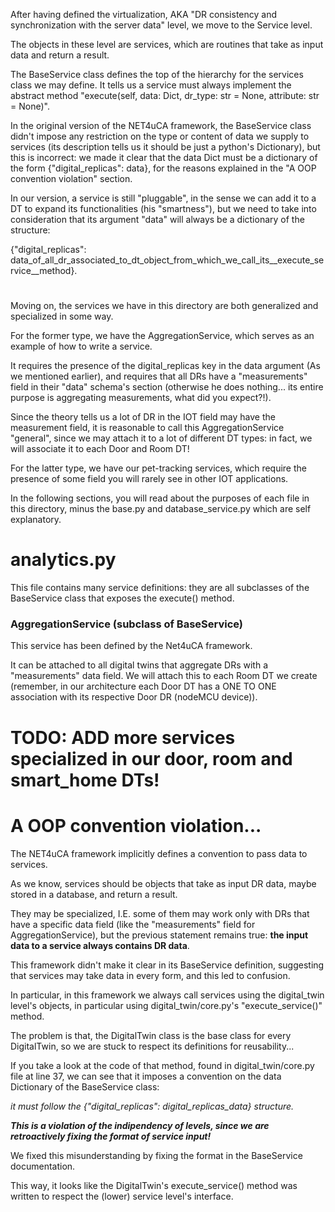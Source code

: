 After having defined the virtualization, AKA "DR consistency and synchronization with the server data" level, we move to the Service level.

The objects in these level are services, which are routines that take as input data and return a result.

The BaseService class defines the top of the hierarchy for the services class we may define.
It tells us a service must always implement the abstract method "execute(self, data: Dict, dr_type: str = None, attribute: str = None)".

In the original version of the NET4uCA framework, the BaseService class didn't impose any restriction on the type or content of data we supply to services (its description tells us it should be just a python's Dictionary),
but this is incorrect: we made it clear that the data Dict must be a dictionary of the form {"digital_replicas": data}, for the reasons
explained in the "A OOP convention violation" section.

In our version, a service is still "pluggable", in the sense we can add it to a DT to expand its functionalities (his "smartness"), but we need to
take into consideration that its argument "data" will always be a dictionary of the structure:

{"digital_replicas": data_of_all_dr_associated_to_dt_object_from_which_we_call_its__execute_service__method}.

#

Moving on, the services we have in this directory are both generalized and specialized in some way.

For the former type, we have the AggregationService, which serves as an example of how to write a service.

It requires the presence of the digital_replicas key in the data argument (As we mentioned earlier), and requires that all DRs have a 
"measurements" field in their "data" schema's section (otherwise he does nothing... its entire purpose is aggregating measurements, what did you expect?!).

Since the theory tells us a lot of DR in the IOT field may have the measurement field, it is reasonable to call this AggregationService "general", since
we may attach it to a lot of different DT types: in fact, we will associate it to each Door and Room DT!

For the latter type, we have our pet-tracking services, which require the presence of some field you will rarely see in other IOT applications.

In the following sections, you will read about the purposes of each file in this directory, minus the base.py and database_service.py which are self explanatory.

# analytics.py
This file contains many service definitions: they are all subclasses of the BaseService class that exposes the execute() method.

### AggregationService (subclass of BaseService)
This service has been defined by the Net4uCA framework.

It can be attached to all digital twins that aggregate DRs with a "measurements" data field.
We will attach this to each Room DT we create (remember, in our architecture each Door DT has a ONE TO ONE association with
its respective Door DR (nodeMCU device)).

# TODO: ADD more services specialized in our door, room and smart_home DTs!




# A OOP convention violation...

The NET4uCA framework implicitly defines a convention to pass data to services.

As we know, services should be objects that take as input DR data, maybe stored in a database, and return a result.

They may be specialized, I.E. some of them may work only with DRs that have a specific data field (like the "measurements" field for AggregationService),
but the previous statement remains true: **the input data to a service always contains DR data**.

This framework didn't make it clear in its BaseService definition, suggesting that services may take data in every form, and this led to confusion.

In particular, in this framework we always call services using the digital_twin level's objects, in particular using digital_twin/core.py's "execute_service()" method.

The problem is that, the DigitalTwin class is the base class for every DigitalTwin, so we are stuck to respect its definitions for reusability...

If you take a look at the code of that method, found in digital_twin/core.py file at line 37, we can see that it imposes a convention on the data Dictionary of the BaseService class:

_it must follow the {"digital_replicas": digital_replicas_data} structure._


**_This is a violation of the indipendency of levels, since we are retroactively fixing the format of service input!_**

We fixed this misunderstanding by fixing the format in the BaseService documentation.

This way, it looks like the DigitalTwin's execute_service() method was written to respect the (lower) service level's interface.